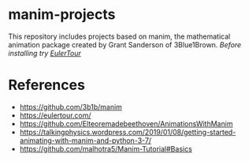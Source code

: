 # manim-projects
This repository includes projects based on manim, the mathematical animation package created by Grant Sanderson of 3Blue1Brown. 
*Before installing try [EulerTour](https://eulertour.com/)*
# References
* https://github.com/3b1b/manim
* https://eulertour.com/
* https://github.com/Elteoremadebeethoven/AnimationsWithManim
* https://talkingphysics.wordpress.com/2019/01/08/getting-started-animating-with-manim-and-python-3-7/
* https://github.com/malhotra5/Manim-Tutorial#Basics
